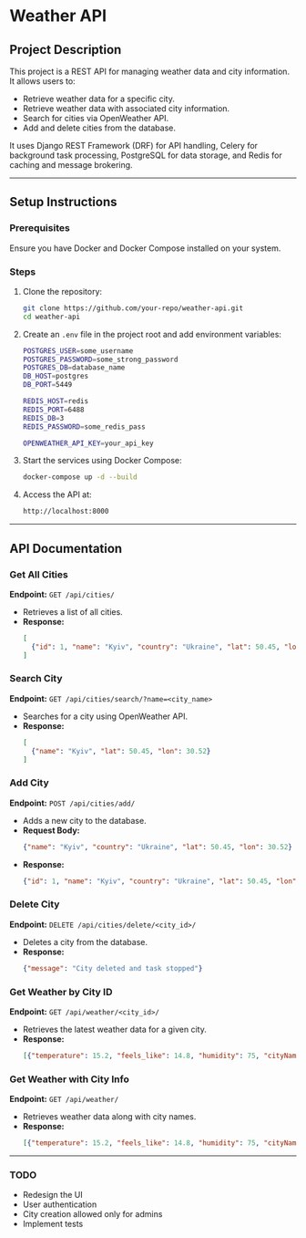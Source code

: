 # Weather API

## Project Description
This project is a REST API for managing weather data and city information. It allows users to:
- Retrieve weather data for a specific city.
- Retrieve weather data with associated city information.
- Search for cities via OpenWeather API.
- Add and delete cities from the database.

It uses Django REST Framework (DRF) for API handling, Celery for background task processing, PostgreSQL for data storage, and Redis for caching and message brokering.

---

## Setup Instructions

### Prerequisites
Ensure you have Docker and Docker Compose installed on your system.

### Steps
1. Clone the repository:
   ```sh
   git clone https://github.com/your-repo/weather-api.git
   cd weather-api
   ```
2. Create an `.env` file in the project root and add environment variables:
   ```sh
   POSTGRES_USER=some_username
   POSTGRES_PASSWORD=some_strong_password
   POSTGRES_DB=database_name
   DB_HOST=postgres
   DB_PORT=5449

   REDIS_HOST=redis
   REDIS_PORT=6488
   REDIS_DB=3
   REDIS_PASSWORD=some_redis_pass

   OPENWEATHER_API_KEY=your_api_key
   ```
3. Start the services using Docker Compose:
   ```sh
   docker-compose up -d --build
   ```
4. Access the API at:
   ```sh
   http://localhost:8000
   ```

---

## API Documentation

### Get All Cities
**Endpoint:** `GET /api/cities/`
- Retrieves a list of all cities.
- **Response:**
  ```json
  [
    {"id": 1, "name": "Kyiv", "country": "Ukraine", "lat": 50.45, "lon": 30.52}
  ]
  ```

### Search City
**Endpoint:** `GET /api/cities/search/?name=<city_name>`
- Searches for a city using OpenWeather API.
- **Response:**
  ```json
  [
    {"name": "Kyiv", "lat": 50.45, "lon": 30.52}
  ]
  ```

### Add City
**Endpoint:** `POST /api/cities/add/`
- Adds a new city to the database.
- **Request Body:**
  ```json
  {"name": "Kyiv", "country": "Ukraine", "lat": 50.45, "lon": 30.52}
  ```
- **Response:**
  ```json
  {"id": 1, "name": "Kyiv", "country": "Ukraine", "lat": 50.45, "lon": 30.52}
  ```

### Delete City
**Endpoint:** `DELETE /api/cities/delete/<city_id>/`
- Deletes a city from the database.
- **Response:**
  ```json
  {"message": "City deleted and task stopped"}
  ```

### Get Weather by City ID
**Endpoint:** `GET /api/weather/<city_id>/`
- Retrieves the latest weather data for a given city.
- **Response:**
  ```json
  [{"temperature": 15.2, "feels_like": 14.8, "humidity": 75, "cityName": "Kyiv"}]
  ```

### Get Weather with City Info
**Endpoint:** `GET /api/weather/`
- Retrieves weather data along with city names.
- **Response:**
  ```json
  [{"temperature": 15.2, "feels_like": 14.8, "humidity": 75, "cityName": "Kyiv"}]
  ```

---



### TODO
- Redesign the UI
- User authentication
- City creation allowed only for admins
- Implement tests